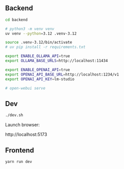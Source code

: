 

## Backend

```bash
cd backend

# python3 -m venv venv
uv venv --python=3.12 .venv-3.12

source .venv-3.12/bin/activate
# uv pip install -r requirements.txt

export ENABLE_OLLAMA_API=true
export OLLAMA_BASE_URLS=http://localhost:11434

export ENABLE_OPENAI_API=true
export OPENAI_API_BASE_URL=http://localhost:1234/v1
export OPENAI_API_KEY=lm-studio

# open-webui serve
```

## Dev

```bash
./dev.sh
```


Launch browser:

http://localhost:5173

## Frontend

```bash
yarn run dev
```
